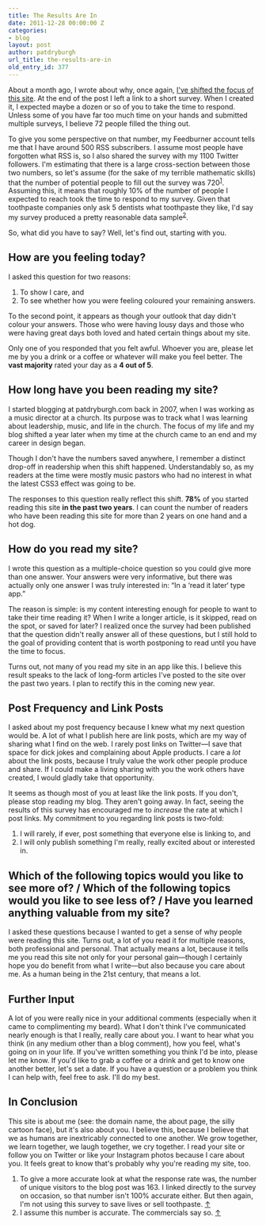 ```yaml
---
title: The Results Are In
date: 2011-12-28 00:00:00 Z
categories:
- blog
layout: post
author: patdryburgh
url_title: the-results-are-in
old_entry_id: 377
---
```


About a month ago, I wrote about why, once again, [I've shifted the focus of this site](http://patdryburgh.com/blog/on-blogging). At the end of the post I left a link to a short survey. When I created it, I expected maybe a dozen or so of you to take the time to respond. Unless some of you have far too much time on your hands and submitted multiple surveys, I believe 72 people filled the thing out.

To give you some perspective on that number, my Feedburner account tells me that I have around 500 RSS subscribers. I assume most people have forgotten what RSS is, so I also shared the survey with my 1100 Twitter followers. I'm estimating that there is a large cross-section between those two numbers, so let's assume (for the sake of my terrible mathematic skills) that the number of potential people to fill out the survey was 720<sup><a href="#f77523" id="fn775231" title="see footnote 1">1</a></sup>. Assuming this, it means that roughly 10% of the number of people I expected to reach took the time to respond to my survey. Given that toothpaste companies only ask 5 dentists what toothpaste they like, I'd say my survey produced a pretty reasonable data sample<sup><a href="#f77587" id="fn775872" title="see footnote 2">2</a></sup>.

So, what did you have to say? Well, let's find out, starting with you.

## How are you feeling today?

I asked this question for two reasons: 

1. To show I care, and
2. To see whether how you were feeling coloured your remaining answers.

To the second point, it appears as though your outlook that day didn't colour your answers. Those who were having lousy days and those who were having great days both loved and hated certain things about my site.

Only one of you responded that you felt awful. Whoever you are, please let me by you a drink or a coffee or whatever will make you feel better. The **vast majority** rated your day as a **4 out of 5**.

## How long have you been reading my site?

I started blogging at patdryburgh.com back in 2007, when I was working as a music director at a church. Its purpose was to track what I was learning about leadership, music, and life in the church. The focus of my life and my blog shifted a year later when my time at the church came to an end and my career in design began.

Though I don't have the numbers saved anywhere, I remember a distinct drop-off in readership when this shift happened. Understandably so, as my readers at the time were mostly music pastors who had no interest in what the latest CSS3 effect was going to be.

The responses to this question really reflect this shift. **78%** of you started reading this site **in the past two years**. I can count the number of readers who have been reading this site for more than 2 years on one hand and a hot dog.

## How do you read my site?

I wrote this question as a multiple-choice question so you could give more than one answer. Your answers were very informative, but there was actually only one answer I was truly interested in: “In a ‘read it later‘ type app.”

The reason is simple: is my content interesting enough for people to want to take their time reading it? When I write a longer article, is it skipped, read on the spot, or saved for later? I realized once the survey had been published that the question didn't really answer all of these questions, but I still hold to the goal of providing content that is worth postponing to read until you have the time to focus.

Turns out, not many of you read my site in an app like this. I believe this result speaks to the lack of long-form articles I've posted to the site over the past two years. I plan to rectify this in the coming new year.

## Post Frequency and Link Posts

I asked about my post frequency because I knew what my next question would be. A lot of what I publish here are link posts, which are my way of sharing what I find on the web. I rarely post links on Twitter—I save that space for dick jokes and complaining about Apple products. I care a *lot* about the link posts, because I truly value the work other people produce and share. If I could make a living sharing with you the work others have created, I would gladly take that opportunity.

It seems as though most of you at least like the link posts. If you don't, please stop reading my blog. They aren't going away. In fact, seeing the results of this survey has encouraged me to *increase* the rate at which I post links. My commitment to you regarding link posts is two-fold:

1. I will rarely, if ever, post something that everyone else is linking to, and
2. I will only publish something I'm really, really excited about or interested in. 

## Which of the following topics would you like to see more of? / Which of the following topics would you like to see less of? / Have you learned anything valuable from my site?

I asked these questions because I wanted to get a sense of why people were reading this site. Turns out, a lot of you read it for multiple reasons, both professional and personal. That actually means a lot, because it tells me you read this site not only for your personal gain—though I certainly hope you do benefit from what I write—but also because you care about me. As a human being in the 21st century, that means a lot.

## Further Input

A lot of you were really nice in your additional comments (especially when it came to complimenting my beard). What I don't think I've communicated nearly enough is that I really, really care about you. I want to hear what you think (in any medium other than a blog comment), how you feel, what's going on in your life. If you've written something you think I'd be into, please let me know. If you'd like to grab a coffee or a drink and get to know one another better, let's set a date. If you have a question or a problem you think I can help with, feel free to ask. I'll do my best.

## In Conclusion

This site is about me (see: the domain name, the about page, the silly cartoon face), but it's also about you. I believe this, because I believe that we as humans are inextricably connected to one another. We grow together, we learn together, we laugh together, we cry together. I read your site or follow you on Twitter or like your Instagram photos because I care about you. It feels great to know that's probably why you're reading my site, too.

<div class="footnotes">
	<ol>
		<li id="f77523">To give a more accurate look at what the response rate was, the number of unique visitors to the blog post was 163. I linked directly to the survey on occasion, so that number isn't 100% accurate either. But then again, I'm not using this survey to save lives or sell toothpaste. <a href="#fn775231" title="return to article">↑</a></li>
	<li id="f77587">I assume this number is accurate. The commercials say so. <a href="#fn775872" title="return to article">↑</a></li>
	</ol>
</div>